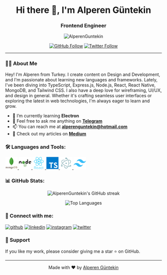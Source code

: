 <h1 align="center">Hi there 👋, I'm Alperen Güntekin</h1>
<h3 align="center">Frontend Engineer</h3>

<p align="center">
  <img src="https://komarev.com/ghpvc/?username=AlperenGuntekin&label=Profile%20views&color=0e75b6&style=flat" alt="AlperenGuntekin" />
</p>

<p align="center">
  <a href="https://github.com/AlperenGuntekin"><img src="https://img.shields.io/github/followers/AlperenGuntekin?label=Follow&style=social" alt="GitHub Follow"></a>
  <a href="https://twitter.com/AlperenGuntekin"><img src="https://img.shields.io/twitter/follow/AlperenGuntekin?style=social" alt="Twitter Follow"></a>
</p>

---

### 🙋‍♂️ About Me

Hey! I'm Alperen from Turkey. I create content on Design and Development, and I'm passionate about learning new languages and frameworks. Lately, I've been diving into TypeScript, Express.js, Node.js, React, React Native, MongoDB, and Tailwind CSS. I also have a deep love for wireframing, UI/UX, and design in general. Whether it's crafting seamless user interfaces or exploring the latest in web technologies, I'm always eager to learn and grow.

- 🌱 I’m currently learning **Electron**
- 💬 Feel free to ask me anything on **[Telegram](https://t.me/AlperenGuntekin)**
- 📫 You can reach me at **alperenguntekin@hotmail.com**
- 📝 Check out my articles on **[Medium](https://medium.com/@alperenguntekin)**

### 🛠 Languages and Tools:

<p align="left"> 
  <a href="https://www.mongodb.com/" target="_blank" rel="noreferrer"> <img src="https://raw.githubusercontent.com/devicons/devicon/master/icons/mongodb/mongodb-original-wordmark.svg" alt="mongodb" width="40" height="40"/> </a> 
  <a href="https://nodejs.org" target="_blank" rel="noreferrer"> <img src="https://raw.githubusercontent.com/devicons/devicon/master/icons/nodejs/nodejs-original-wordmark.svg" alt="nodejs" width="40" height="40"/> </a> 
  <a href="https://reactjs.org/" target="_blank" rel="noreferrer"> <img src="https://raw.githubusercontent.com/devicons/devicon/master/icons/react/react-original-wordmark.svg" alt="react" width="40" height="40"/> </a> 
  <a href="https://www.typescriptlang.org/" target="_blank" rel="noreferrer"> <img src="https://raw.githubusercontent.com/devicons/devicon/master/icons/typescript/typescript-original.svg" alt="typescript" width="40" height="40"/> </a>
  <a href="https://www.electronjs.org/" target="_blank" rel="noreferrer"> <img src="https://raw.githubusercontent.com/devicons/devicon/master/icons/electron/electron-original.svg" alt="electron" width="40" height="40"/> </a>
  <a href="https://tailwindcss.com/" target="_blank" rel="noreferrer"> <img src="https://github.com/devicons/devicon/blob/master/icons/tailwindcss/tailwindcss-original.svg" alt="tailwindcss" width="40" height="40"/> </a>
</p>

### 📊 GitHub Stats:

<p align="center">
  <img src="https://github-readme-streak-stats.herokuapp.com/?user=AlperenGuntekin&theme=radical" alt="AlperenGuntekin's GitHub streak" />
</p>

<p align="center">
  <img src="https://github-readme-stats.vercel.app/api/top-langs?username=AlperenGuntekin&show_icons=true&locale=en&layout=compact&theme=radical" alt="Top Languages" />
</p>

### 🤝 Connect with me:

<p align="left">
  <a href="https://github.com/AlperenGuntekin" target="_blank"><img align="center" src="https://cdn.jsdelivr.net/npm/simple-icons@3.0.1/icons/github.svg" alt="github" height="40" /></a>
  <a href="https://www.linkedin.com/in/alperenguntekin/" target="_blank"><img align="center" src="https://cdn.jsdelivr.net/npm/simple-icons@3.0.1/icons/linkedin.svg" alt="linkedin" height="40" /></a>
  <a href="https://www.instagram.com/alperenguntekin/?hl=tr/" target="_blank"><img align="center" src="https://cdn.jsdelivr.net/npm/simple-icons@3.0.1/icons/instagram.svg" alt="instagram" height="40" /></a>
  <a href="https://twitter.com/AlperenGuntekin" target="_blank"><img align="center" src="https://cdn.jsdelivr.net/npm/simple-icons@3.0.1/icons/twitter.svg" alt="twitter" height="40" /></a>
</p>

### 🌟 Support

If you like my work, please consider giving me a star ⭐ on GitHub.

---

<p align="center">Made with ❤️ by <a href="https://github.com/AlperenGuntekin" target="_blank">Alperen Güntekin</a></p>
